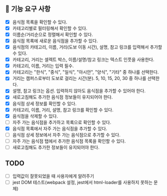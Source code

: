 ## 🎯 기능 요구 사항

- [x] 음식점 목록을 확인할 수 있다.
- [x] 카테고리별로 필터링해서 확인할 수 있다.
- [x] 이름순/거리순으로 정렬해서 확인할 수 있다.
- [x] 음식점 목록에 새로운 음식점을 추가할 수 있다.
- [x] 음식점의 카테고리, 이름, 거리(도보 이동 시간), 설명, 참고 링크를 입력해서 추가할 수 있다.
- [x] 카테고리, 거리는 셀렉트 박스, 이름/설명/참고 링크는 텍스트 인풋을 사용한다.
- [x] 카테고리, 이름, 거리는 입력 필수.
- [x] 카테고리는 "한식", "중식", "일식", "아시안", "양식", "기타" 중 하나를 선택한다.
- [x] 거리는 캠퍼스로부터 도보로 걸리는 시간(분). 5, 10, 15, 20, 30 중 하나를 선택한다.
- [x] 설명, 참고 링크는 옵션. 입력하지 않아도 음식점을 추가할 수 있어야 한다.
- [x] 새로고침해도 추가한 음식점 정보들이 유지되어야 한다.
- [x] 음식점 상세 정보를 확인할 수 있다.
- [x] 카테고리, 이름, 거리, 설명, 참고 링크를 확인할 수 있다.
- [x] 음식점을 삭제할 수 있다.
- [ ] 자주 가는 음식점을 추가하고 목록으로 확인할 수 있다.
- [x] 음식점 목록에서 자주 가는 음식점을 추가할 수 있다.
- [ ] 음식점 상세 정보에서 자주 가는 음식점으로 추가할 수 있다.
- [ ] 자주 가는 음식점 탭에서 추가한 음식점 목록을 확인할 수 있다.
- [ ] 새로고침해도 추가한 정보들이 유지되어야 한다.

## TODO

- [ ] 입력값이 잘못되었을 때 사용자에게 알려주기
- [ ] jest DOM 테스트(webpack 설정, jest에서 html-loader를 사용하지 못하는 문제)
